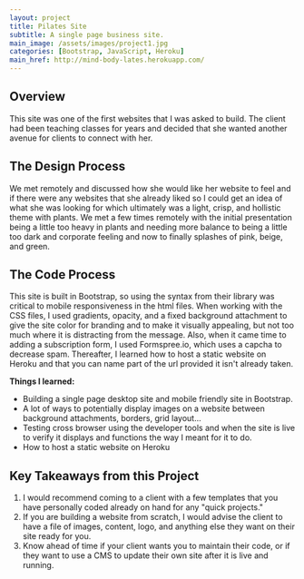 ```yaml
---
layout: project
title: Pilates Site
subtitle: A single page business site.
main_image: /assets/images/project1.jpg
categories: [Bootstrap, JavaScript, Heroku]
main_href: http://mind-body-lates.herokuapp.com/
---
```

<!-- A great starting point for any developer. -->

## Overview

This site was one of the first websites that I was asked to build. The client had been teaching classes for years and decided that she wanted another
avenue for clients to connect with her.

## The Design Process
We met remotely and discussed how she would like her website to feel and if there were any websites that she already liked so I could get an idea of what 
she was looking for which ultimately was a light, crisp, and hollistic theme with plants. We met a few times remotely with the initial presentation being a little too heavy in plants and needing more balance to being a little too dark and corporate feeling and now to finally splashes of pink, beige, and green. 

## The Code Process
This site is built in Bootstrap, so using the syntax from their library was critical to mobile responsiveness in the html files. When working with the CSS files, I used gradients, opacity, and a fixed background attachment to give the site color for branding and to make it visually appealing, but not too much where it is distracting from the message. Also, when it came time to adding a subscription form, I used Formspree.io, which uses a capcha to decrease spam. Thereafter, I learned how to host a static website on Heroku and that you can name part of the url provided it isn't already taken.

**Things I learned:**

* Building a single page desktop site and mobile friendly site in Bootstrap.
* A lot of ways to potentially display images on a website between background attachments, borders, grid layout...
* Testing cross browser using the developer tools and when the site is live to verify it displays and functions the way I meant for it to do.
* How to host a static website on Heroku


## Key Takeaways from this Project

1. I would recommend coming to a client with a few templates that you have personally coded already on hand for any "quick projects."
2. If you are building a website from scratch, I would advise the client to have a file of images, content, logo, and anything else they want on their site ready for you.
3. Know ahead of time if your client wants you to maintain their code, or if they want to use a CMS to update their own site after it is live and running. 
